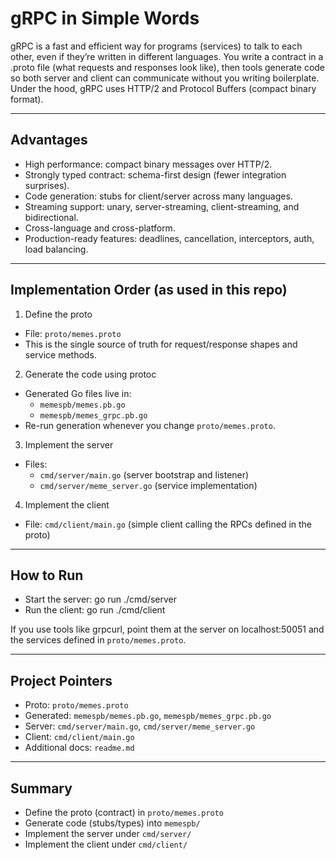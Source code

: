 # gRPC in Simple Words

gRPC is a fast and efficient way for programs (services) to talk to each other, even if they’re written in different languages. You write a contract in a .proto file (what requests and responses look like), then tools generate code so both server and client can communicate without you writing boilerplate. Under the hood, gRPC uses HTTP/2 and Protocol Buffers (compact binary format).

---

## Advantages
- High performance: compact binary messages over HTTP/2.
- Strongly typed contract: schema-first design (fewer integration surprises).
- Code generation: stubs for client/server across many languages.
- Streaming support: unary, server-streaming, client-streaming, and bidirectional.
- Cross-language and cross-platform.
- Production-ready features: deadlines, cancellation, interceptors, auth, load balancing.

---

## Implementation Order (as used in this repo)

1) Define the proto
- File: `proto/memes.proto`
- This is the single source of truth for request/response shapes and service methods.

2) Generate the code using protoc
- Generated Go files live in:
  - `memespb/memes.pb.go`
  - `memespb/memes_grpc.pb.go`
- Re-run generation whenever you change `proto/memes.proto`.

3) Implement the server
- Files:
  - `cmd/server/main.go` (server bootstrap and listener)
  - `cmd/server/meme_server.go` (service implementation)

4) Implement the client
- File: `cmd/client/main.go` (simple client calling the RPCs defined in the proto)

---

## How to Run
- Start the server: go run ./cmd/server
- Run the client: go run ./cmd/client

If you use tools like grpcurl, point them at the server on localhost:50051 and the services defined in `proto/memes.proto`.

---

## Project Pointers
- Proto: `proto/memes.proto`
- Generated: `memespb/memes.pb.go`, `memespb/memes_grpc.pb.go`
- Server: `cmd/server/main.go`, `cmd/server/meme_server.go`
- Client: `cmd/client/main.go`
- Additional docs: `readme.md`

---

## Summary
- Define the proto (contract) in `proto/memes.proto`
- Generate code (stubs/types) into `memespb/`
- Implement the server under `cmd/server/`
- Implement the client under `cmd/client/`
